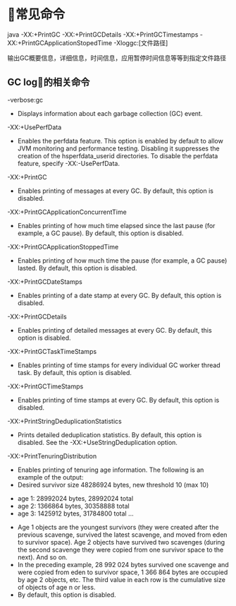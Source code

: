 
# 常见命令
java -XX:+PrintGC -XX:+PrintGCDetails -XX:+PrintGCTimestamps -XX:+PrintGCApplicationStopedTime -Xloggc:[文件路径]

输出GC概要信息，详细信息，时间信息，应用暂停时间信息等等到指定文件路径

## GC log的相关命令

-verbose:gc
* Displays information about each garbage collection (GC) event.

-XX:+UsePerfData
* Enables the perfdata feature. This option is enabled by default to allow JVM monitoring and performance testing. Disabling it suppresses the creation of the hsperfdata_userid directories. To disable the perfdata feature, specify -XX:-UsePerfData.

-XX:+PrintGC
* Enables printing of messages at every GC. By default, this option is disabled.

-XX:+PrintGCApplicationConcurrentTime
* Enables printing of how much time elapsed since the last pause (for example, a GC pause). By default, this option is disabled.

-XX:+PrintGCApplicationStoppedTime
* Enables printing of how much time the pause (for example, a GC pause) lasted. By default, this option is disabled.

-XX:+PrintGCDateStamps
* Enables printing of a date stamp at every GC. By default, this option is disabled.

-XX:+PrintGCDetails
* Enables printing of detailed messages at every GC. By default, this option is disabled.

-XX:+PrintGCTaskTimeStamps
* Enables printing of time stamps for every individual GC worker thread task. By default, this option is disabled.

-XX:+PrintGCTimeStamps
* Enables printing of time stamps at every GC. By default, this option is disabled.

-XX:+PrintStringDeduplicationStatistics
* Prints detailed deduplication statistics. By default, this option is disabled. See the -XX:+UseStringDeduplication option.

-XX:+PrintTenuringDistribution
* Enables printing of tenuring age information. The following is an example of the output:
* Desired survivor size 48286924 bytes, new threshold 10 (max 10)
- age 1: 28992024 bytes, 28992024 total
- age 2: 1366864 bytes, 30358888 total
- age 3: 1425912 bytes, 31784800 total
...
* Age 1 objects are the youngest survivors (they were created after the previous scavenge, survived the latest scavenge, and moved from eden to survivor space). Age 2 objects have survived two scavenges (during the second scavenge they were copied from one survivor space to the next). And so on.
* In the preceding example, 28 992 024 bytes survived one scavenge and were copied from eden to survivor space, 1 366 864 bytes are occupied by age 2 objects, etc. The third value in each row is the cumulative size of objects of age n or less.
* By default, this option is disabled.